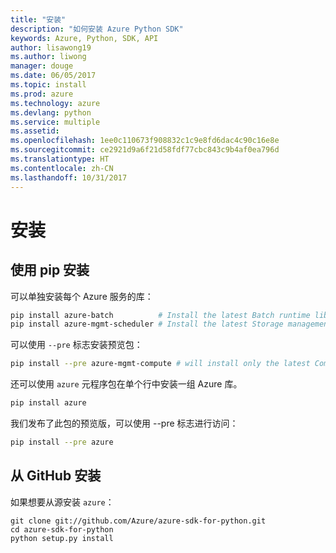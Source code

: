 ```yaml
---
title: "安装"
description: "如何安装 Azure Python SDK"
keywords: Azure, Python, SDK, API
author: lisawong19
ms.author: liwong
manager: douge
ms.date: 06/05/2017
ms.topic: install
ms.prod: azure
ms.technology: azure
ms.devlang: python
ms.service: multiple
ms.assetid: 
ms.openlocfilehash: 1ee0c110673f908832c1c9e8fd6dac4c90c16e8e
ms.sourcegitcommit: ce2921d9a6f21d58fdf77cbc843c9b4af0ea796d
ms.translationtype: HT
ms.contentlocale: zh-CN
ms.lasthandoff: 10/31/2017
---
```

# <a name="installation"></a>安装

## <a name="installation-with-pip"></a>使用 pip 安装

可以单独安装每个 Azure 服务的库：

```bash
pip install azure-batch          # Install the latest Batch runtime library
pip install azure-mgmt-scheduler # Install the latest Storage management library
```

可以使用 `--pre` 标志安装预览包：

```bash
pip install --pre azure-mgmt-compute # will install only the latest Compute Management library
```

还可以使用 `azure` 元程序包在单个行中安装一组 Azure 库。

```bash
pip install azure
```

我们发布了此包的预览版，可以使用 --pre 标志进行访问：

```bash
pip install --pre azure
```

## <a name="install-from-github"></a>从 GitHub 安装

如果想要从源安装 `azure`：

    git clone git://github.com/Azure/azure-sdk-for-python.git
    cd azure-sdk-for-python
    python setup.py install
